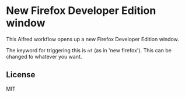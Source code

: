 # New Firefox Developer Edition window

This Alfred workflow opens up a new Firefox Developer Edition window.

The keyword for triggering this is `nf` (as in 'new firefox'). This can be changed to whatever you want.

## License

MIT
